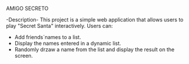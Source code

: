 AMIGO SECRETO

-Description-
This project is a simple web application that allows users to play "Secret Santa" interactively.
Users can:
- Add friends´names to a list.
- Display the names entered in a dynamic list.
- Randomly drzaw a name from the list and display the result on the screen.
